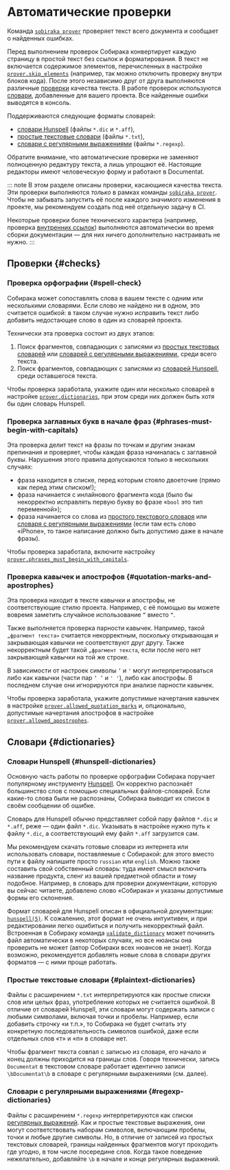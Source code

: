# Автоматические проверки

Команда [`sobiraka prover`](../99-reference/5-commands.md#prover) проверяет текст всего документа и сообщает о найденных ошибках.

Перед выполнением проверок Собирака конвертирует каждую страницу в простой текст без ссылок и форматирования. В текст не включается содержимое элементов, перечисленных в настройке [`prover.skip_elements`](../99-reference/1-configuration.md#prover.skip_elements) (например, так можно отключить проверку внутри блоков кода). После этого независимо друг от друга выполняются различные [проверки](#checks) качества текста. В работе проверок используются [словари](#dictionaries), добавленные для вашего проекта. Все найденные ошибки выводятся в консоль.

Поддерживаются следующие форматы словарей:

- [словари Hunspell](#hunspell-dictionaries) (файлы `*.dic` и `*.aff`),
- [простые текстовые словари](#plaintext-dictionaries) (файлы `*.txt`),
- [словари с регулярными выражениями](#regexp-dictionaries) (файлы `*.regexp`).

Обратите внимание, что автоматические проверки не заменяют полноценную редактуру текста, а лишь упрощают её. Настоящие редакторы имеют человеческую форму и работают в Documentat.

::: note
В этом разделе описаны проверки, касающиеся качества текста. Эти проверки выполняются _только_ в рамках команды [`sobiraka prover`](../99-reference/5-commands.md#prover). Чтобы не забывать запустить её после каждого значимого изменения в проекте, мы рекомендуем создать под неё отдельную задачу в CI.

Некоторые проверки более технического характера (например, проверка [внутренних ссылок](../12-syntax/1-links.md)) выполняются автоматически во время сборки документации — для них ничего дополнительно настраивать не нужно.
:::

## Проверки {#checks}

### Проверка орфографии {#spell-check}

Собирака может сопоставлять слова в вашем тексте с одним или несколькими словарями. Если слово не найдено ни в одном, это считается ошибкой: в таком случае нужно исправить текст либо добавить недостающее слово в один из словарей проекта.

Технически эта проверка состоит из двух этапов:

1. Поиск фрагментов, совпадающих с записями из [простых текстовых словарей](#plaintext-dictionaries) или [словарей с регулярными выражениями](#regexp-dictionaries), среди всего текста.
1. Поиск фрагментов, совпадающих с записями из [словарей Hunspell](#hunspell-dictionaries), среди оставшегося текста.

Чтобы проверка заработала, укажите один или несколько словарей в настройке [`prover.dictionaries`](../99-reference/1-configuration.md#prover.dictionaries), при этом среди них должен быть хотя бы один словарь Hunspell.

### Проверка заглавных букв в начале фраз {#phrases-must-begin-with-capitals}

Эта проверка делит текст на фразы по точкам и другим знакам препинания и проверяет, чтобы каждая фраза начиналась с заглавной буквы. Нарушения этого правила допускаются только в нескольких случаях:

- фраза находится в списке, перед которым стояло двоеточие (прямо как перед этим списком!);
- фраза начинается с инлайнового фрагмента кода (было бы некорректно исправлять первую букву во фразе «`bool` это тип переменной»);
- фраза начинается со слова из [простого текстового словаря](#plaintext-dictionaries) или [словаря с регулярными выражениями](#regexp-dictionaries) (если там есть слово «iPhone», то такое написание должно быть допустимо даже в начале фразы).

Чтобы проверка заработала, включите настройку [`prover.phrases_must_begin_with_capitals`](../99-reference/1-configuration.md#prover.phrases_must_begin_with_capitals).

### Проверка кавычек и апострофов {#quotation-marks-and-apostrophes}

Эта проверка находит в тексте кавычки и апострофы, не соответствующие стилю проекта. Например, с её помощью вы можете вовремя заметить случайное использование `”` вместо `“`.

Также выполняется проверка парности кавычек. Например, такой `„фрагмент текста»` считается некорректным, поскольку открывающая и закрывающая кавычки не соответствуют друг другу. Также некорректным будет такой `„фрагмент текста`, если после него нет закрывающей кавычки на той же строке.

В зависимости от настроек символы `’` и `'` могут интерпретироваться либо как кавычки (части пар `‘ ’` и `' '`), либо как апострофы. В последнем случае они игнорируются при анализе парности кавычек.

Чтобы проверка заработала, укажите допустимые начертания кавычек в настройке [`prover.allowed_quotation_marks`](../99-reference/1-configuration.md#prover.allowed_quotation_marks) и, опционально, допустимые начертания апострофов в настройке [`prover.allowed_apostrophes`](../99-reference/1-configuration.md#prover.allowed_apostrophes).

## Словари {#dictionaries}

### Словари Hunspell {#hunspell-dictionaries}

Основную часть работы по проверке орфографии Собирака поручает популярному инструменту [Hunspell](https://hunspell.github.io/). Он корректно распознаёт большинство слов с помощью специальных файлов-словарей. Если какие-то слова были не распознаны, Собирака выводит их список в своём сообщении об ошибке.

Словарь для Hunspell обычно представляет собой пару файлов `*.dic` и `*.aff`, реже — один файл `*.dic`. Указывать в настройке нужно путь к файлу `*.dic`, а соответствующий ему файл `*.aff` загрузится сам.

Мы рекомендуем скачать готовые словари из интернета или использовать словари, поставляемые с Собиракой: для этого вместо пути к файлу напишите просто `russian` или `english`. Можно также составить свой собственный словарь: туда имеет смысл включить название продукта, сленг из вашей предметной области и тому подобное. Например, в словарь для проверки документации, которую вы сейчас читаете, добавлено слово «Собирака» и указаны допустимые формы его склонения.

Формат словарей для Hunspell описан в официальной документации: [`hunspell(5)`](https://man.archlinux.org/man/hunspell.5). К сожалению, этот формат не очень интуитивен, и при редактировании легко ошибиться и получить некорректный файл. Встроенная в Собираку команда [`validate_dictionary`](../99-reference/5-commands.md#validate_dictionary) может починить файл автоматически в некоторых случаях, но все нюансы она проверить не может (автор Собираки всех нюансов не знает). Когда возможно, рекомендуется добавлять новые слова в словари других форматов — с ними проще работать.

### Простые текстовые словари {#plaintext-dictionaries}

Файлы с расширением `*.txt` интерпретируются как простые списки слов или целых фраз, употребление которых не считается ошибкой. В отличие от словарей Hunspell, эти словари могут содержать записи с любыми символами, включая точки и пробелы. Например, если добавить строчку «и т.п.», то Собирака не будет считать эту конкретную последовательность символов ошибкой, даже если отдельных слов «т» и «п» в словаре нет.

Чтобы фрагмент текста совпал с записью из словаря, его начало и конец должны приходится на границы слов. Говоря технически, запись `Documentat` в текстовом словаре работает идентично записи `\bDocumentat\b` в словаре с регулярными выражениями (см. далее).

### Словари с регулярными выражениями {#regexp-dictionaries}

Файлы с расширением `*.regexp` интерпретируются как списки [регулярных выражений](https://docs.python.org/3/library/re.html). Как и простые текстовые выражения, они могут соответствовать наборам символов, включающим пробелы, точки и любые другие символы. Но, в отличие от записей из простых текстовых словарей, границы найденных фрагментов могут проходить где угодно, в том числе посередине слов. Когда такое поведение нежелательно, добавляйте `\b` в начале и конце регулярных выражений.